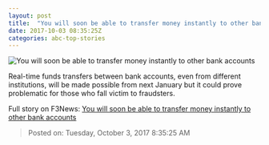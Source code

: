 ```yaml
---
layout: post
title:  "You will soon be able to transfer money instantly to other bank accounts"
date: 2017-10-03 08:35:25Z
categories: abc-top-stories
---
```


![You will soon be able to transfer money instantly to other bank accounts](http://www.abc.net.au/news/image/9012420-1x1-700x700.jpg)

Real-time funds transfers between bank accounts, even from different institutions, will be made possible from next January but it could prove problematic for those who fall victim to fraudsters.


Full story on F3News: [You will soon be able to transfer money instantly to other bank accounts](http://www.f3nws.com/n/cgUDyF)

> Posted on: Tuesday, October 3, 2017 8:35:25 AM
